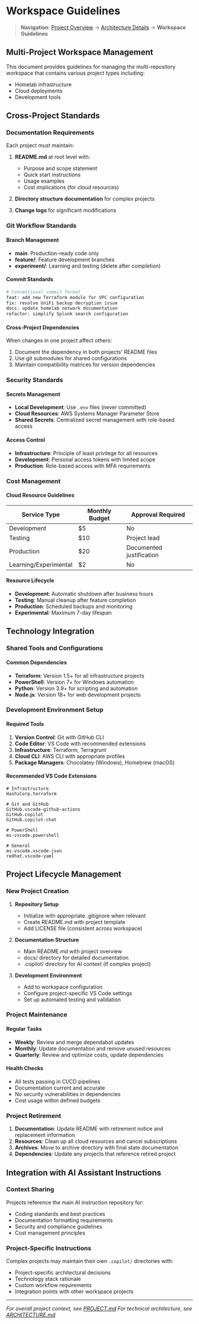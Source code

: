 # Workspace Guidelines

> **Navigation**: [Project Overview](../README.md) → [Architecture Details](ARCHITECTURE.md) → **Workspace Guidelines**

## Multi-Project Workspace Management

This document provides guidelines for managing the multi-repository workspace that contains various project types including:

* Homelab infrastructure
* Cloud deployments
* Development tools

## Cross-Project Standards

### Documentation Requirements

Each project must maintain:

1. **README.md** at root level with:
   * Purpose and scope statement
   * Quick start instructions
   * Usage examples
   * Cost implications (for cloud resources)

2. **Directory structure documentation** for complex projects

3. **Change logs** for significant modifications

### Git Workflow Standards

#### Branch Management

* **main**: Production-ready code only
* **feature/**: Feature development branches
* **experiment/**: Learning and testing (delete after completion)

#### Commit Standards

```bash
# Conventional commit format
feat: add new Terraform module for VPC configuration
fix: resolve UniFi backup decryption issue
docs: update homelab network documentation
refactor: simplify Splunk search configuration
```

#### Cross-Project Dependencies

When changes in one project affect others:

1. Document the dependency in both projects' README files
2. Use git submodules for shared configurations
3. Maintain compatibility matrices for version dependencies

### Security Standards

#### Secrets Management

* **Local Development**: Use `.env` files (never committed)
* **Cloud Resources**: AWS Systems Manager Parameter Store
* **Shared Secrets**: Centralized secret management with role-based access

#### Access Control

* **Infrastructure**: Principle of least privilege for all resources
* **Development**: Personal access tokens with limited scope
* **Production**: Role-based access with MFA requirements

### Cost Management

#### Cloud Resource Guidelines

| Service Type | Monthly Budget | Approval Required |
|--------------|----------------|-------------------|
| Development | $5 | No |
| Testing | $10 | Project lead |
| Production | $20 | Documented justification |
| Learning/Experimental | $2 | No |

#### Resource Lifecycle

* **Development**: Automatic shutdown after business hours
* **Testing**: Manual cleanup after feature completion
* **Production**: Scheduled backups and monitoring
* **Experimental**: Maximum 7-day lifespan

## Technology Integration

### Shared Tools and Configurations

#### Common Dependencies

* **Terraform**: Version 1.5+ for all infrastructure projects
* **PowerShell**: Version 7+ for Windows automation
* **Python**: Version 3.9+ for scripting and automation
* **Node.js**: Version 18+ for web development projects

### Development Environment Setup

#### Required Tools

1. **Version Control**: Git with GitHub CLI
2. **Code Editor**: VS Code with recommended extensions
3. **Infrastructure**: Terraform, Terragrunt
4. **Cloud CLI**: AWS CLI with appropriate profiles
5. **Package Managers**: Chocolatey (Windows), Homebrew (macOS)

#### Recommended VS Code Extensions

```text
# Infrastructure
HashiCorp.terraform

# Git and GitHub
GitHub.vscode-github-actions
GitHub.copilot
GitHub.copilot-chat

# PowerShell
ms-vscode.powershell

# General
ms-vscode.vscode-json
redhat.vscode-yaml
```

## Project Lifecycle Management

### New Project Creation

1. **Repository Setup**
   * Initialize with appropriate .gitignore when relevant
   * Create README.md with project template
   * Add LICENSE file (consistent across workspace)

2. **Documentation Structure**
   * Main README.md with project overview
   * docs/ directory for detailed documentation
   * .copilot/ directory for AI context (if complex project)

3. **Development Environment**
   * Add to workspace configuration
   * Configure project-specific VS Code settings
   * Set up automated testing and validation

### Project Maintenance

#### Regular Tasks

* **Weekly**: Review and merge dependabot updates
* **Monthly**: Update documentation and remove unused resources
* **Quarterly**: Review and optimize costs, update dependencies

#### Health Checks

* All tests passing in CI/CD pipelines
* Documentation current and accurate
* No security vulnerabilities in dependencies
* Cost usage within defined budgets

### Project Retirement

1. **Documentation**: Update README with retirement notice and replacement information
2. **Resources**: Clean up all cloud resources and cancel subscriptions
3. **Archives**: Move to archive directory with final state documentation
4. **Dependencies**: Update any projects that reference retired project

## Integration with AI Assistant Instructions

### Context Sharing

Projects reference the main AI instruction repository for:

* Coding standards and best practices
* Documentation formatting requirements
* Security and compliance guidelines
* Cost management principles

### Project-Specific Instructions

Complex projects may maintain their own `.copilot/` directories with:

* Project-specific architectural decisions
* Technology stack rationale
* Custom workflow requirements
* Integration points with other workspace projects

---

*For overall project context, see [PROJECT.md](PROJECT.md)*
*For technical architecture, see [ARCHITECTURE.md](ARCHITECTURE.md)*
